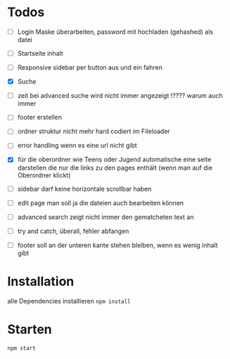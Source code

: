 # Todos

- [ ] Login Maske überarbeiten, password mit hochladen (gehashed) als datei
- [ ] Startseite inhalt
- [ ] Responsive sidebar per button aus und ein fahren
- [x] Suche
- [ ] zeit bei advanced suche wird nicht immer angezeigt !???? warum auch immer
- [ ] footer erstellen
- [ ] ordner struktur nicht mehr hard codiert im Fileloader
- [ ] error handling wenn es eine url nicht gibt
- [x] für die oberordner wie Teens oder Jugend automatische eine seite darstellen die nur die links zu den pages enthält (wenn man auf die Oberordner klickt)
- [ ] sidebar darf keine horizontale scrollbar haben
- [ ] edit page man soll ja die dateien auch bearbeiten können
- [ ] advanced search zeigt nicht immer den gematcheten text an
- [ ] try and catch, überall, fehler abfangen
- [ ] footer soll an der unteren kante stehen bleiben, wenn es wenig inhalt gibt


# Installation
alle Dependencies installieren
``npm install``
# Starten
``npm start``
